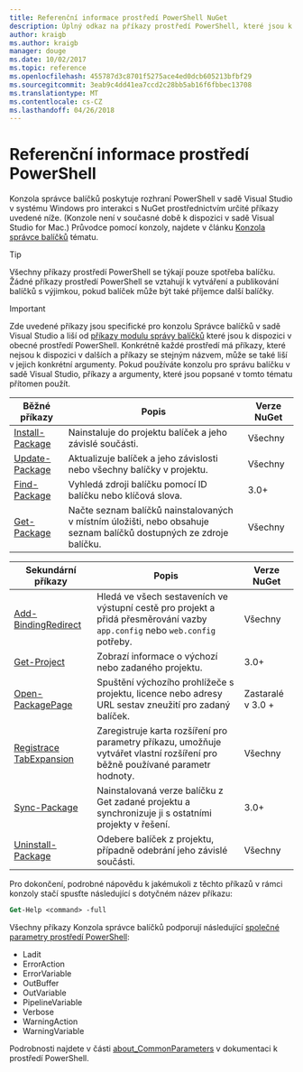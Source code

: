 ```yaml
---
title: Referenční informace prostředí PowerShell NuGet
description: Úplný odkaz na příkazy prostředí PowerShell, které jsou k dispozici v konzoli správce balíčků NuGet v sadě Visual Studio.
author: kraigb
ms.author: kraigb
manager: douge
ms.date: 10/02/2017
ms.topic: reference
ms.openlocfilehash: 455787d3c8701f5275ace4ed0dcb605213bfbf29
ms.sourcegitcommit: 3eab9c4dd41ea7ccd2c28bb5ab16f6fbbec13708
ms.translationtype: MT
ms.contentlocale: cs-CZ
ms.lasthandoff: 04/26/2018
---
```

# <a name="powershell-reference"></a>Referenční informace prostředí PowerShell

Konzola správce balíčků poskytuje rozhraní PowerShell v sadě Visual Studio v systému Windows pro interakci s NuGet prostřednictvím určité příkazy uvedené níže. (Konzole není v současné době k dispozici v sadě Visual Studio for Mac.) Průvodce pomocí konzoly, najdete v článku [Konzola správce balíčků](../tools/package-manager-console.md) tématu.

> [!Tip]
> Všechny příkazy prostředí PowerShell se týkají pouze spotřeba balíčku. Žádné příkazy prostředí PowerShell se vztahují k vytváření a publikování balíčků s výjimkou, pokud balíček může být také příjemce další balíčky.

> [!Important]
> Zde uvedené příkazy jsou specifické pro konzolu Správce balíčků v sadě Visual Studio a liší od [příkazy modulu správy balíčků](/powershell/module/packagemanagement/?view=powershell-6) které jsou k dispozici v obecné prostředí PowerShell. Konkrétně každé prostředí má příkazy, které nejsou k dispozici v dalších a příkazy se stejným názvem, může se také liší v jejich konkrétní argumenty. Pokud používáte konzolu pro správu balíčku v sadě Visual Studio, příkazy a argumenty, které jsou popsané v tomto tématu přítomen použít.

| Běžné příkazy | Popis | Verze NuGet |
| --- | --- | --- |
| [Install-Package](ps-ref-install-package.md) | Nainstaluje do projektu balíček a jeho závislé součásti. | Všechny |
| [Update-Package](ps-ref-update-package.md) | Aktualizuje balíček a jeho závislosti nebo všechny balíčky v projektu. | Všechny |
| [Find-Package](ps-ref-find-package.md) | Vyhledá zdroji balíčku pomocí ID balíčku nebo klíčová slova. | 3.0+ |
| [Get-Package](ps-ref-get-package.md) | Načte seznam balíčků nainstalovaných v místním úložišti, nebo obsahuje seznam balíčků dostupných ze zdroje balíčku. | Všechny |

| Sekundární příkazy | Popis | Verze NuGet |
| --- | --- | --- |
| [Add-BindingRedirect](ps-ref-add-bindingredirect.md) | Hledá ve všech sestaveních ve výstupní cestě pro projekt a přidá přesměrování vazby `app.config` nebo `web.config` potřeby. | Všechny |
| [Get-Project](ps-ref-get-project.md) | Zobrazí informace o výchozí nebo zadaného projektu. | 3.0+ |
| [Open-PackagePage](ps-ref-open-packagepage.md) | Spuštění výchozího prohlížeče s projektu, licence nebo adresy URL sestav zneužití pro zadaný balíček. | Zastaralé v 3.0 + |
| [Registrace TabExpansion](ps-ref-register-tabexpansion.md) | Zaregistruje karta rozšíření pro parametry příkazu, umožňuje vytvářet vlastní rozšíření pro běžně používané parametr hodnoty. | Všechny |
| [Sync-Package](ps-ref-sync-package.md) | Nainstalovaná verze balíčku z Get zadané projektu a synchronizuje ji s ostatními projekty v řešení. | 3.0+ |
| [Uninstall-Package](ps-ref-uninstall-package.md) | Odebere balíček z projektu, případně odebrání jeho závislé součásti. | Všechny |

Pro dokončení, podrobné nápovědu k jakémukoli z těchto příkazů v rámci konzoly stačí spusťte následující s dotyčném název příkazu:

```ps
Get-Help <command> -full
```

Všechny příkazy Konzola správce balíčků podporují následující [společné parametry prostředí PowerShell](http://go.microsoft.com/fwlink/?LinkID=113216):

- Ladit
- ErrorAction
- ErrorVariable
- OutBuffer
- OutVariable
- PipelineVariable
- Verbose
- WarningAction
- WarningVariable

Podrobnosti najdete v části [about_CommonParameters](http://go.microsoft.com/fwlink/?LinkID=113216) v dokumentaci k prostředí PowerShell.
